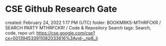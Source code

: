 # CSE Github Research Gate

created: February 24, 2022 1:17 PM (UTC)
folder: BOOKMRKS-MTHRFCKR / SEARCH PARTY MTHRFCKR! / Code & Repository Search
tags: Search, code, repo
url: https://cse.google.com/cse?cx=001394533911082033616%3Avjd-_np8_li